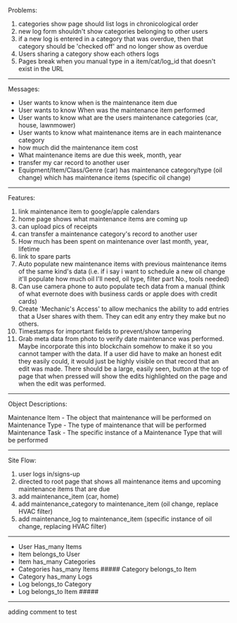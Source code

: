 Problems:
1) categories show page should list logs in chronicological order
2) new log form shouldn't show categories belonging to other users
3) if a new log is entered in a category that was overdue, then that category should be 'checked off' and no longer show as overdue
4) Users sharing a category show each others logs
5) Pages break when you manual type in a item/cat/log_id that doesn't exist in the URL


-----------------------------------------------------------------------------------------------------------------------------------------------------------------------------------------
Messages:

- User wants to know when is the maintenance item due
- User wants to know When was the maintenance item performed
- User wants to know what are the users maintenance categories (car, house, lawnmower)
- User wants to know what maintenance items are in each maintenance category
- how much did the maintenance item cost
- What maintenance items are due this week, month, year
- transfer my car record to another user
- Equipment/Item/Class/Genre (car) has maintenance category/type (oil change) which has maintenance items (specific oil change)

-----------------------------------------------------------------------------------------------------------------------------------------------------------------------------------------

Features:
1) link maintenance item to google/apple calendars
2) home page shows what maintenance items are coming up
3) can upload pics of receipts
4) can transfer a maintenance category's record to another user
5) How much has been spent on maintenance over last month, year, lifetime
6) link to spare parts
7) Auto populate new maintenance items with previous maintenance items of the same kind's data (i.e. if i say i want to schedule a new oil change it'll populate how much oil I'll need, oil type, filter part No., tools needed)
8) Can use camera phone to auto populate tech data from a manual (think of what evernote does with business cards or apple does with credit cards)
9) Create 'Mechanic's Access' to allow mechanics the ability to add entries that a User shares with them. They can edit any entry they make but no others.
10) Timestamps for important fields to prevent/show tampering
11) Grab meta data from photo to verify date maintenance was performed. Maybe incorporate this into blockchain somehow to make it so you cannot tamper with the data. If a user did have to make an honest edit they easily could, it would just be highly visible on that record that an edit was made. There should be a large, easily seen, button at the top of page that when pressed will show the edits highlighted on the page and when the edit was performed.

-----------------------------------------------------------------------------------------------------------------------------------------------------------------------------------------

Object Descriptions:

Maintenance Item - The object that maintenance will be performed on
Maintenance Type - The type of maintenance that will be performed
Maintenance Task - The specific instance of a Maintenance Type that will be performed

-----------------------------------------------------------------------------------------------------------------------------------------------------------------------------------------

Site Flow:
1) user logs in/signs-up
2) directed to root page that shows all maintenance items and upcoming maintenance items that are due
3) add maintenance_item (car, home)
4) add maintenance_category to maintenance_item (oil change, replace HVAC filter)
5) add maintenance_log to maintenance_item (specific instance of oil change, replacing HVAC filter)

-----------------------------------------------------------------------------------------------------------------------------------------------------------------------------------------

- User Has_many Items
- Item belongs_to User
- Item has_many Categories
- Categories has_many Items ##### Category belongs_to Item
- Category has_many Logs
- Log belongs_to Category
- Log belongs_to Item #####
-----------------------------------------------------------------------------------------------------------------------------------------------------------------------------------------

adding comment to test